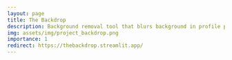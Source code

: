 ```yaml
---
layout: page
title: The Backdrop
description: Background removal tool that blurs background in profile photos using image segmentation
img: assets/img/project_backdrop.png
importance: 1
redirect: https://thebackdrop.streamlit.app/
---
```


